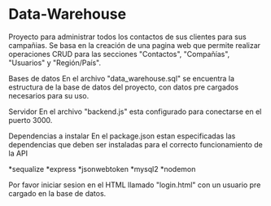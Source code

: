 # Data-Warehouse
Proyecto para administrar todos los contactos de sus clientes para sus campañias. Se basa en la creación de una pagina web que permite realizar operaciones CRUD para las secciones "Contactos", "Compañías", "Usuarios" y "Región/País".

Bases de datos En el archivo "data_warehouse.sql" se encuentra la estructura de la base de datos del proyecto, con datos pre cargados necesarios para su uso.

Servidor En el archivo "backend.js" esta configurado para conectarse en el puerto 3000.

Dependencias a instalar En el package.json estan especificadas las dependencias que deben ser instaladas para el correcto funcionamiento de la API

*sequalize *express *jsonwebtoken *mysql2 *nodemon

Por favor iniciar sesion en el HTML llamado "login.html" con un usuario pre cargado en la base de datos.
